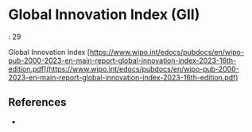 # Global Innovation Index (GII)

: 29

Global Innovation Index
[https://www.wipo.int/edocs/pubdocs/en/wipo-pub-2000-2023-en-main-report-global-innovation-index-2023-16th-edition.pdf](https://www.wipo.int/edocs/pubdocs/en/wipo-pub-2000-2023-en-main-report-global-innovation-index-2023-16th-edition.pdf)

## References

-